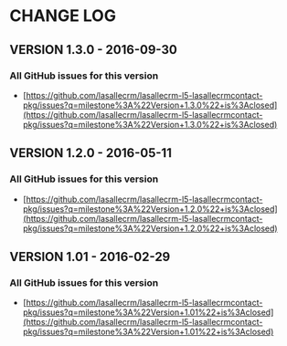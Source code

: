 # CHANGE LOG

## VERSION 1.3.0 - 2016-09-30

### All GitHub issues for this version
* [https://github.com/lasallecrm/lasallecrm-l5-lasallecrmcontact-pkg/issues?q=milestone%3A%22Version+1.3.0%22+is%3Aclosed](https://github.com/lasallecrm/lasallecrm-l5-lasallecrmcontact-pkg/issues?q=milestone%3A%22Version+1.3.0%22+is%3Aclosed)

## VERSION 1.2.0 - 2016-05-11

### All GitHub issues for this version
* [https://github.com/lasallecrm/lasallecrm-l5-lasallecrmcontact-pkg/issues?q=milestone%3A%22Version+1.2.0%22+is%3Aclosed](https://github.com/lasallecrm/lasallecrm-l5-lasallecrmcontact-pkg/issues?q=milestone%3A%22Version+1.2.0%22+is%3Aclosed)

## VERSION 1.01 - 2016-02-29

### All GitHub issues for this version
* [https://github.com/lasallecrm/lasallecrm-l5-lasallecrmcontact-pkg/issues?q=milestone%3A%22Version+1.01%22+is%3Aclosed](https://github.com/lasallecrm/lasallecrm-l5-lasallecrmcontact-pkg/issues?q=milestone%3A%22Version+1.01%22+is%3Aclosed)

